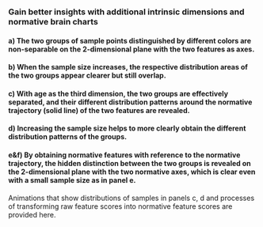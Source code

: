 ### Gain better insights with additional intrinsic dimensions and normative brain charts 
#### a) The two groups of sample points distinguished by different colors are non-separable on the 2-dimensional plane with the two features as axes. 
#### b) When the sample size increases, the respective distribution areas of the two groups appear clearer but still overlap. 
#### c) With age as the third dimension, the two groups are effectively separated, and their different distribution patterns around the normative trajectory (solid line) of the two features are revealed. 
#### d) Increasing the sample size helps to more clearly obtain the different distribution patterns of the groups. 
#### e&f) By obtaining normative features with reference to the normative trajectory, the hidden distinction between the two groups is revealed on the 2-dimensional plane with the two normative axes, which is clear even with a small sample size as in panel e. 

Animations that show distributions of samples in panels c, d and processes of transforming raw feature scores into normative feature scores are provided here.
